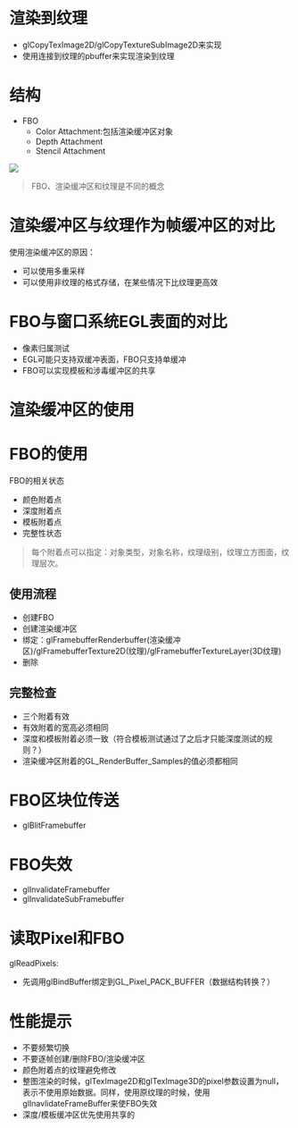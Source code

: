 # 渲染到纹理
- glCopyTexImage2D/glCopyTextureSubImage2D来实现
- 使用连接到纹理的pbuffer来实现渲染到纹理

# 结构
- FBO
  - Color Attachment:包括渲染缓冲区对象
  - Depth Attachment
  - Stencil Attachment

![][FBOStructure]

[FBOStructure]: ./FBOStructure.jpg


> FBO、渲染缓冲区和纹理是不同的概念

# 渲染缓冲区与纹理作为帧缓冲区的对比
使用渲染缓冲区的原因：
- 可以使用多重采样
- 可以使用非纹理的格式存储，在某些情况下比纹理更高效

# FBO与窗口系统EGL表面的对比
- 像素归属测试
- EGL可能只支持双缓冲表面，FBO只支持单缓冲
- FBO可以实现模板和涉毒缓冲区的共享

# 渲染缓冲区的使用

# FBO的使用
FBO的相关状态
- 颜色附着点
- 深度附着点
- 模板附着点
- 完整性状态

> 每个附着点可以指定：对象类型，对象名称，纹理级别，纹理立方图面，纹理层次。

## 使用流程
- 创建FBO
- 创建渲染缓冲区
- 绑定：glFramebufferRenderbuffer(渲染缓冲区)/glFramebufferTexture2D(纹理)/glFramebufferTextureLayer(3D纹理)
- 删除

## 完整检查
- 三个附着有效
- 有效附着的宽高必须相同
- 深度和模板附着必须一致（符合模板测试通过了之后才只能深度测试的规则？）
- 渲染缓冲区附着的GL_RenderBuffer_Samples的值必须都相同

# FBO区块位传送
- glBlitFramebuffer

# FBO失效
- glInvalidateFramebuffer
- glInvalidateSubFramebuffer

# 读取Pixel和FBO
glReadPixels:
- 先调用glBindBuffer绑定到GL_Pixel_PACK_BUFFER（数据结构转换？）

# 性能提示
- 不要频繁切换
- 不要逐帧创建/删除FBO/渲染缓冲区
- 颜色附着点的纹理避免修改
- 整图渲染的时候，glTexImage2D和glTexImage3D的pixel参数设置为null，表示不使用原始数据。同样，使用原纹理的时候，使用glInavlidateFrameBuffer来使FBO失效
- 深度/模板缓冲区优先使用共享的
